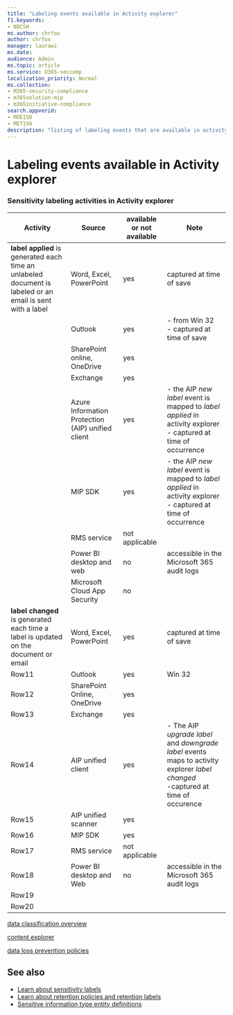 ```yaml
---
title: "Labeling events available in Activity explorer"
f1.keywords:
- NOCSH
ms.author: chrfox
author: chrfox
manager: laurawi
ms.date: 
audience: Admin
ms.topic: article
ms.service: O365-seccomp
localization_priority: Normal
ms.collection: 
- M365-security-compliance
- m365solution-mip
- m365initiative-compliance
search.appverid: 
- MOE150
- MET150
description: "listing of labeling events that are available in activity explorer."
---
```


# Labeling events available in Activity explorer

### Sensitivity labeling activities in Activity explorer

|Activity  |Source  |available or not available| Note  |
|---------|---------|---------|---------|
|**label applied** is generated each time an unlabeled document is labeled or an email is sent with a label| Word, Excel, PowerPoint|yes | captured at time of save
|     |Outlook| yes |- from Win 32</br>- captured at time of save |
|     |SharePoint online, OneDrive|yes | |
|     |Exchange        |yes         | |
|     |Azure Information Protection (AIP) unified client |yes |- the AIP *new label* event is mapped to *label applied* in activity explorer</br> - captured at time of occurrence        |
|     |MIP SDK         |yes|- the AIP *new label* event is mapped to *label applied* in activity explorer </br>- captured at time of occurrence |
|     |RMS service         |not applicable         | |
|     |Power BI desktop and web        | no| accessible in the Microsoft 365 audit logs         |
|     |Microsoft Cloud App Security         |no|         |
|**label changed** is generated each time a label is updated on the document or email    |Word, Excel, PowerPoint         |yes         |captured at time of save |
|Row11     |Outlook         |yes         |Win 32|
|Row12     |SharePoint Online, OneDrive         |yes         | |
|Row13     |Exchange         |yes         | |
|Row14     |AIP unified client         |yes         |- The AIP *upgrade label* and *downgrade label* events maps to activity explorer *label changed*</br>-captured at time of occurence |
|Row15     |AIP unified scanner         |yes         | |
|Row16     |MIP SDK         |yes         | |
|Row17     |RMS service         |not applicable         | |
|Row18     |Power BI desktop and Web         |no         |accessible in the Microsoft 365 audit logs |
|Row19     |         |         | |
|Row20     |         |         | |


[data classification overview](data-classification-overview.md)

[content explorer](data-classification-content-explorer.md)

[data loss prevention policies](data-loss-prevention-policies.md)

## See also
- [Learn about sensitivity labels](sensitivity-labels.md)
- [Learn about retention policies and retention labels](retention.md)
- [Sensitive information type entity definitions](sensitive-information-type-entity-definitions.md)

